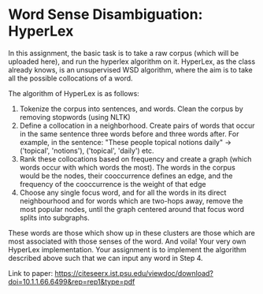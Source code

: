 # Word Sense Disambiguation: HyperLex

In this assignment, the basic task is to take a raw corpus (which will be uploaded here), and run the hyperlex algorithm on it. HyperLex, as the class already knows, is an unsupervised WSD algorithm, where the aim is to take all the possible collocations of a word.

The algorithm of HyperLex is as follows:

1. Tokenize the corpus into sentences, and words. Clean the corpus by removing stopwords (using NLTK)
2. Define a collocation in a neighborhood. Create pairs of words that occur in the same sentence three words before and three words after. For example, in the sentence: "These people topical notions daily" -> ('topical', 'notions'), ('topical', 'daily') etc.
3. Rank these collocations based on frequency and create a graph (which words occur with which words the most). The words in the corpus would be the nodes, their cooccurrence defines an edge, and the frequency of the cooccurrence is the weight of that edge
4. Choose any single focus word, and for all the words in its direct neighbourhood and for words which are two-hops away, remove the most popular nodes, until the graph centered around that focus word splits into subgraphs. 

These words are those which show up in these clusters are those which are most associated with those senses of the word. And voila! Your very own HyperLex implementation. Your assignment is to implement the algorithm described above such that we can input any word in Step 4.

Link to paper: https://citeseerx.ist.psu.edu/viewdoc/download?doi=10.1.1.66.6499&rep=rep1&type=pdf
